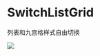 # SwitchListGrid

列表和九宫格样式自由切换

![](https://github.com/xushaojie/SwitchListGrid/blob/master/screenshots/screenshots.gif)
